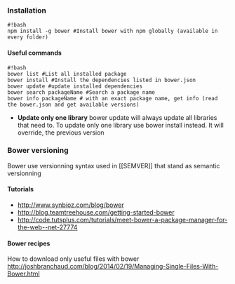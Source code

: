 ### Installation 

```
#!bash
npm install -g bower #Install bower with npm globally (available in every folder)
```

#### Useful commands
```
#!bash
bower list #List all installed package 
bower install #Install the dependencies listed in bower.json
bower update #update installed dependencies
bower search packageName #Search a package name 
bower info packageName # with an exact package name, get info (read the bower.json and get available versions)
```

* **Update only one library** 
bower update will always update all libraries that need to. 
To update only one library use bower install instead. 
It will override, the previous version 


### Bower versioning 

Bower use versionning syntax used in [[SEMVER]] that stand as semantic versionning


#### Tutorials 

* http://www.synbioz.com/blog/bower   
* http://blog.teamtreehouse.com/getting-started-bower
* http://code.tutsplus.com/tutorials/meet-bower-a-package-manager-for-the-web--net-27774


#### Bower recipes 

How to download only useful files with bower 
http://joshbranchaud.com/blog/2014/02/19/Managing-Single-Files-With-Bower.html